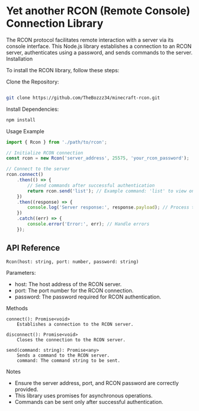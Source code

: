 # Yet another RCON (Remote Console) Connection Library

The RCON protocol facilitates remote interaction with a server via its console interface. This Node.js library establishes a connection to an RCON server, authenticates using a password, and sends commands to the server.
Installation

To install the RCON library, follow these steps:

Clone the Repository:

```bash

git clone https://github.com/TheBozzz34/minecraft-rcon.git
```
Install Dependencies:

```bash
npm install
```
Usage Example

```javascript
import { Rcon } from './path/to/rcon';

// Initialize RCON connection
const rcon = new Rcon('server_address', 25575, 'your_rcon_password');

// Connect to the server
rcon.connect()
    .then(() => {
        // Send commands after successful authentication
        return rcon.send('list'); // Example command: 'list' to view online players
    })
    .then((response) => {
        console.log('Server response:', response.payload); // Process the server response
    })
    .catch((err) => {
        console.error('Error:', err); // Handle errors
    });
```
## API Reference
`Rcon(host: string, port: number, password: string)`

Parameters:
- host: The host address of the RCON server.
- port: The port number for the RCON connection.
- password: The password required for RCON authentication.

Methods
```
connect(): Promise<void>
    Establishes a connection to the RCON server.

disconnect(): Promise<void>
    Closes the connection to the RCON server.

send(command: string): Promise<any>
    Sends a command to the RCON server.
    command: The command string to be sent.
```

Notes
- Ensure the server address, port, and RCON password are correctly provided.
- This library uses promises for asynchronous operations.
- Commands can be sent only after successful authentication.
